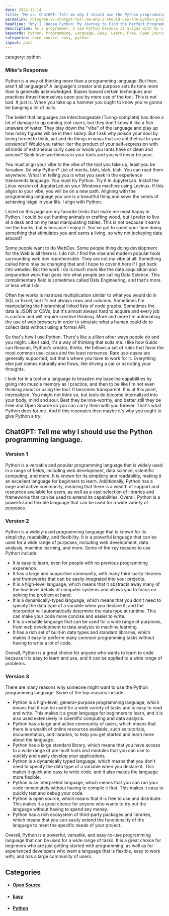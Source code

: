 ```yaml
---
date: 2022-12-14
title: "Me vs. ChatGPT: Tell me why I should use the Python programming language."
permalink: /blog/me-vs-chatgpt-tell-me-why-i-should-use-the-python-programming-language/
headline: "Why I Choose Python: My Journey to Find the Perfect Programming Language"
description: As a programmer, I use Python because it aligns with my vibe and allows me to express myself. It is easy to learn, free and open source, and has a large and supportive community. It is also a high-level language, dynamically-typed, and versatile, with a rich set of built-in data types and standard libraries. I'm confident that Python is the perfect language for me to use and grow with.
keywords: Python, Programming, Language, Easy, Learn, Free, Open Source, High-Level, Dynamically-Typed, Versatile, Built-in Data Types, Standard Libraries, Simplicity, Readability, Flexibility, Vibrant Community, Users, Apply
categories: open source, easy, python
layout: post
---
```

category: python

### Mike's Response

Python is a way of thinking more than a programming language. But then, aren't
all languages? A language's creator and purpose sets its tone more than is
generally acknowledged. Biases toward certain techniques and practices thrust
themselves upon you by mere use of the tool. This is not bad. It just is. When
you take up a hammer you ought to know you're gonna be banging a lot of nails.

The belief that languages are interchangeable (Turing-complete) has done a lot
of damage to up coming tool-users, but they don't know it like a fish unaware
of water. They play down the "vibe" of the language and play up how many
figures will be in their salary. But I ask why poison your soul by being forced
to think, act and do things in ways that are antithetical to your existence?
Would you rather liter the product of your self-expression with all kinds of
extraneous curly cues or wools you rants have or clean and precise? Seek
love-worthiness in your tools and you will never be poor.

You must align your vibe to the vibe of the tool you take up, least you be
forsaken. So why Python? List of merits, blah, blah, blah. You can read them
anywhere. What I'm telling you is what you seek in the experience transcends
language. You must try Python. Try it in JupyterLab. Install the Linux version
of JuputerLab on your Windows machine using Levinux. If this aligns to your
vibe, you will be on a new path. Aligning with the programming language you use
is a beautiful thing and sews the seeds of achieving ikigai in your life. I
align with Python.

Listed on this page are my favorite tricks that make me most happy in Python. I
could be out hunting animals or crafting wood, but I prefer to live at a desk
and on my head manipulating tables. This is not because it earns me the bucks,
but is because I enjoy it. You've got to spent your time doing something that
stimulates you and earns a living, so why not jockeying data around?

Some people want to do WebDev. Some people thing doing development for the Web
is all there is. I do not. I find the vibe and modern popular tools surrounding
web dev reprehensible. They are not my vibe at all. Something called htmx may
be changing that and I hope to cover it here if I get back into webdev. But the
work I do is much more like the data acquisition and preparation work that goes
into what people are calling Data Science. This complimentary field is
sometimes called Data Engineering, and that's more or less what I do.

Often the works is matrices multiplication similar to what you would do in SQL
or Excel, but it's not always rows and columns. Sometimes I'm manipulating the
hierarchical linked lists of node graphs. Sometimes the data is JSON or CSVs,
but it's almost always hard to acquire and every job is custom and will require
creative thinking. More and more I'm automating the use of web browsers in
order to simulate what a human could do to collect data without using a formal
API.

So that's how I use Python. There's like a zillion other ways people do and you
might. Like I said, it's a way of thinking that suits me. I like how Guido can
Rossum, Python's creator, thinks. He follows a set of rules that favor the most
common use-cases and the least nonsense. Rare use-cases are generally
supported, but that's where you have to work for it. Everything else just comes
naturally and flows, like driving a car or narrating your thoughts.

I look for in a tool or a language to broaden my baseline capabilities by going
into muscle memory as I practice, and then to be like I'm not even thinking
about or using the tool. It becomes transparent. It is at this point,
internalized. You might not think so, but tools do become internalized into
your body, mind and soul. Best they be love-worthy, and better still they be
Free and Open Source so you can carry them with you forever. That's what Python
does for me. And if this resonates then maybe it's why you ought to give Python
a try.

## ChatGPT: Tell me why I should use the Python programming language.

### Version 1

Python is a versatile and popular programming language that is widely used in a
range of fields, including web development, data science, scientific computing,
and more. It is known for its simplicity and readability, making it an
excellent language for beginners to learn. Additionally, Python has a large and
active community, meaning that there is a wealth of support and resources
available for users, as well as a vast selection of libraries and frameworks
that can be used to extend its capabilities. Overall, Python is a powerful and
flexible language that can be used for a wide variety of purposes.

### Version 2

Python is a widely-used programming language that is known for its simplicity,
readability, and flexibility. It is a powerful language that can be used for a
wide range of purposes, including web development, data analysis, machine
learning, and more. Some of the key reasons to use Python include:

- It is easy to learn, even for people with no previous programming experience.
- It has a large and supportive community, with many third-party libraries and frameworks that can be easily integrated into your projects.
- It is a high-level language, which means that it abstracts away many of the low-level details of computer systems and allows you to focus on solving the problem at hand.
- It is a dynamically-typed language, which means that you don't need to specify the data type of a variable when you declare it, and the interpreter will automatically determine the data type at runtime. This can make your code more concise and easier to write.
- It is a versatile language that can be used for a wide range of purposes, from web development to data analysis to machine learning.
- It has a rich set of built-in data types and standard libraries, which makes it easy to perform many common programming tasks without having to write a lot of code.

Overall, Python is a great choice for anyone who wants to learn to code because
it is easy to learn and use, and it can be applied to a wide range of problems.

### Version 3

There are many reasons why someone might want to use the Python programming
language. Some of the top reasons include:

- Python is a high-level, general-purpose programming language, which means that it can be used for a wide variety of tasks and is easy to read and write. This makes it a great language for beginners to learn, and it is also used extensively in scientific computing and data analysis.
- Python has a large and active community of users, which means that there is a wealth of online resources available, such as tutorials, documentation, and libraries, to help you get started and learn more about the language.
- Python has a large standard library, which means that you have access to a wide range of pre-built tools and modules that you can use to quickly and easily develop your applications.
- Python is a dynamically typed language, which means that you don't need to specify the data type of a variable when you declare it. This makes it quick and easy to write code, and it also makes the language more flexible.
- Python is an interpreted language, which means that you can run your code immediately without having to compile it first. This makes it easy to quickly test and debug your code.
- Python is open source, which means that it is free to use and distribute. This makes it a great choice for anyone who wants to try out the language without having to spend any money.
- Python has a rich ecosystem of third-party packages and libraries, which means that you can easily extend the functionality of the language to meet the specific needs of your project.

Overall, Python is a powerful, versatile, and easy-to-use programming language
that can be used for a wide range of tasks. It is a great choice for beginners
who are just getting started with programming, as well as for experienced
developers who want a language that is flexible, easy to work with, and has a
large community of users.


## Categories

<ul>
<li><h4><a href='/open-source/'>Open Source</a></h4></li>
<li><h4><a href='/easy/'>Easy</a></h4></li>
<li><h4><a href='/python/'>Python</a></h4></li></ul>